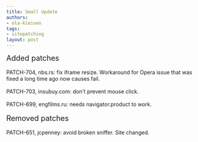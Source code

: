 ```yaml
---
title: Small Update
authors:
- ola-kleiven
tags:
- sitepatching
layout: post
---
```

<span style="font-size: 140%">Added patches</span><br/><br/>PATCH-704, nbs.rs: fix iframe resize. Workaround for Opera issue that was fixed a long time ago now causes fail.<br/><br/>PATCH-703, insubuy.com: don&#39;t prevent mouse click.<br/><br/>PATCH-699, engfilms.ru: needs navigator.product to work.<br/> <br/><span style="font-size: 140%">Removed patches</span><br/><br/>PATCH-651, jcpenney: avoid broken sniffer. Site changed.
